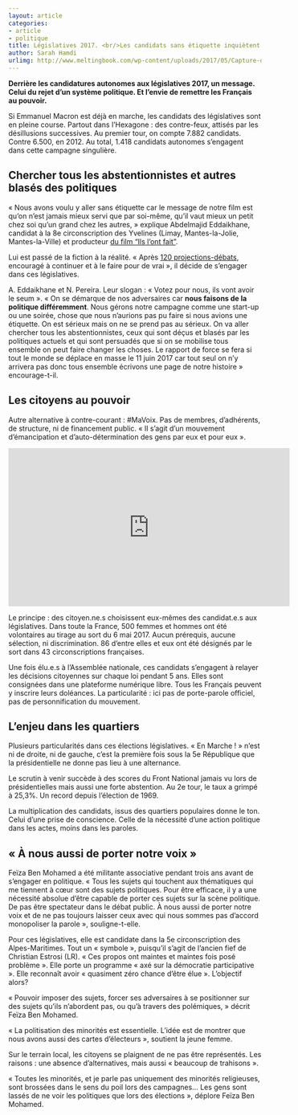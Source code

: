```yaml
---
layout: article
categories:
- article
- politique
title: Législatives 2017. <br/>Les candidats sans étiquette inquiètent
author: Sarah Hamdi
urlimg: http://www.meltingbook.com/wp-content/uploads/2017/05/Capture-d’écran-2017-05-30-à-12.15.06-756x350.png
---
```


**Derrière les candidatures autonomes aux législatives 2017, un message. Celui du rejet d’un système politique. Et l’envie de remettre les Français au pouvoir.**


Si Emmanuel Macron est déjà en marche, les candidats des législatives sont en pleine course. Partout dans l’Hexagone : des contre-feux, attisés par les désillusions successives. Au premier tour, on compte 7.882 candidats. Contre 6.500, en 2012. Au total, 1.418 candidats autonomes s’engagent dans cette campagne singulière.


Chercher tous les abstentionnistes et autres blasés des politiques
---


« Nous avons voulu y aller sans étiquette car le message de notre film est qu’on n’est jamais mieux servi que par soi-même, qu’il vaut mieux un petit chez soi qu’un grand chez les autres, » explique Abdelmajid Eddaikhane, candidat à la 8e circonscription des Yvelines (Limay, Mantes-la-Jolie, Mantes-la-Ville) et producteur [du film “Ils l’ont fait”](#).


Lui est passé de la fiction à la réalité. « Après [120 projections-débats](#), encouragé à continuer et à le faire pour de vrai », il décide de s’engager dans ces législatives.


A. Eddaikhane et N. Pereira. Leur slogan : « Votez pour nous, ils vont avoir le seum ».
« On se démarque de nos adversaires car **nous faisons de la politique différemment**. Nous gérons notre campagne comme une start-up ou une soirée, chose que nous n’aurions pas pu faire si nous avions une étiquette. On est sérieux mais on ne se prend pas au sérieux. On va aller chercher tous les abstentionnistes, ceux qui sont déçus et blasés par les politiques actuels et qui sont persuadés que si on se mobilise tous ensemble on peut faire changer les choses. Le rapport de force se fera si tout le monde se déplace en masse le 11 juin 2017 car tout seul on n’y arrivera pas donc tous ensemble écrivons une page de notre histoire » encourage-t-il.


Les citoyens au pouvoir
---


Autre alternative à contre-courant : #MaVoix. Pas de membres, d’adhérents, de structure, ni de financement public. « Il s’agit d’un mouvement d’émancipation et d’auto-détermination des gens par eux et pour eux ».


<iframe style="border: none; overflow: hidden;" src="https://www.facebook.com/plugins/video.php?href=https%3A%2F%2Fwww.facebook.com%2Fmavoixjuin2017%2Fvideos%2F1883088488594980%2F&amp;show_text=0&amp;width=560" width="560" height="315" frameborder="0" scrolling="no" allowfullscreen="allowfullscreen"></iframe>


Le principe : des citoyen.ne.s choisissent eux-mêmes des candidat.e.s aux législatives. Dans toute la France, 500 femmes et hommes ont été volontaires au tirage au sort du 6 mai 2017. Aucun prérequis, aucune sélection, ni discrimination. 86 d’entre elles et eux ont été désignés par le sort dans 43 circonscriptions françaises.


Une fois élu.e.s à l’Assemblée nationale, ces candidats s’engagent à relayer les décisions citoyennes sur chaque loi pendant 5 ans. Elles sont consignées dans une plateforme numérique libre. Tous les Français peuvent y inscrire leurs doléances. La particularité : ici pas de porte-parole officiel, pas de personnification du mouvement.


L’enjeu dans les quartiers
---


Plusieurs particularités dans ces élections législatives. « En Marche ! » n’est ni de droite, ni de gauche, c’est la première fois sous la 5e République que la présidentielle ne donne pas lieu à une alternance.


Le scrutin à venir succède à des scores du Front National jamais vu lors de présidentielles mais aussi une forte abstention. Au 2e tour, le taux a grimpé à 25,3%. Un record depuis l’élection de 1969.


La multiplication des candidats, issus des quartiers populaires donne le ton. Celui d’une prise de conscience. Celle de la nécessité d’une action politique dans les actes, moins dans les paroles.


« À nous aussi de porter notre voix »
---


Feïza Ben Mohamed a été militante associative pendant trois ans avant de s’engager en politique. « Tous les sujets qui touchent aux thématiques qui me tiennent à cœur sont des sujets politiques. Pour être efficace, il y a une nécessité absolue d’être capable de porter ces sujets sur la scène politique. De pas être spectateur dans le débat public. À nous aussi de porter notre voix et de ne pas toujours laisser ceux avec qui nous sommes pas d’accord monopoliser la parole », souligne-t-elle.


Pour ces législatives, elle est candidate dans la 5e circonscription des Alpes-Maritimes. Tout un « symbole », puisqu’il s’agit de l’ancien fief de Christian Estrosi (LR). « Ces propos ont maintes et maintes fois posé problème ». Elle porte un programme « axé sur la démocratie participative ». Elle reconnaît avoir « quasiment zéro chance d’être élue ». L’objectif alors?


« Pouvoir imposer des sujets, forcer ses adversaires à se positionner sur des sujets qu’ils n’abordent pas, ou qu’à travers des polémiques, » décrit Feïza Ben Mohamed.


« La politisation des minorités est essentielle. L’idée est de montrer que nous avons aussi des cartes d’électeurs », soutient la jeune femme.


Sur le terrain local, les citoyens se plaignent de ne pas être représentés. Les raisons : une absence d’alternatives, mais aussi « beaucoup de trahisons ».


« Toutes les minorités, et je parle pas uniquement des minorités religieuses, sont brossées dans le sens du poil lors des campagnes… Les gens sont lassés de ne voir les politiques que lors des élections », déplore Feïza Ben Mohamed.